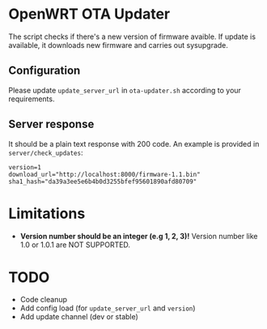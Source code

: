 # OpenWRT OTA Updater
 The script checks if there's a new version of firmware avaible. If update is available, it downloads new firmware and carries out sysupgrade.

## Configuration
Please update `update_server_url` in `ota-updater.sh` according to your requirements.

## Server response
It should be a plain text response with 200 code. An example is provided in `server/check_updates`:

```
version=1
download_url="http://localhost:8000/firmware-1.1.bin"
sha1_hash="da39a3ee5e6b4b0d3255bfef95601890afd80709"
```

# Limitations
 - **Version number should be an integer (e.g 1, 2, 3)!** Version number like 1.0 or 1.0.1 are NOT SUPPORTED.
 
 # TODO
 - Code cleanup
 - Add config load (for `update_server_url` and `version`) 
 - Add update channel (dev or stable)
